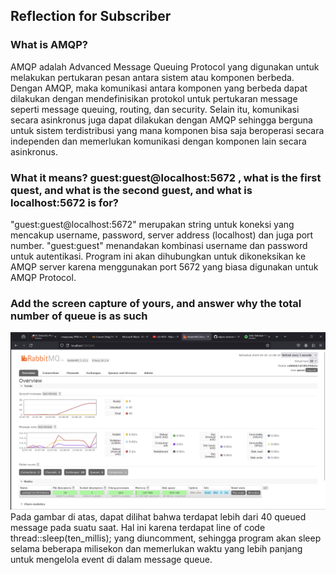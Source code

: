 ## Reflection for Subscriber

### What is AMQP?
AMQP adalah Advanced Message Queuing Protocol yang digunakan untuk melakukan pertukaran pesan antara sistem atau komponen berbeda. Dengan AMQP, maka komunikasi antara komponen yang berbeda dapat dilakukan dengan mendefinisikan protokol untuk pertukaran message seperti message queuing, routing, dan security. Selain itu, komunikasi secara asinkronus juga dapat dilakukan dengan AMQP sehingga berguna untuk sistem terdistribusi yang mana komponen bisa saja beroperasi secara independen dan memerlukan komunikasi dengan komponen lain secara asinkronus.

### What it means? guest:guest@localhost:5672 , what is the first quest, and what is the second guest, and what is localhost:5672 is for?
"guest:guest@localhost:5672" merupakan string untuk koneksi yang mencakup username, password, server address (localhost) dan juga port number. "guest:guest" menandakan kombinasi username dan password untuk autentikasi. Program ini akan dihubungkan untuk dikoneksikan ke AMQP server karena menggunakan port 5672 yang biasa digunakan untuk AMQP Protocol.

### Add the screen capture of yours, and answer why the total number of queue is as such
![alt text](image.png)
Pada gambar di atas, dapat dilihat bahwa terdapat lebih dari 40 queued message pada suatu saat. Hal ini karena terdapat line of code thread::sleep(ten_millis); yang diuncomment, sehingga program akan sleep selama beberapa milisekon dan memerlukan waktu yang lebih panjang untuk mengelola event di dalam message queue.